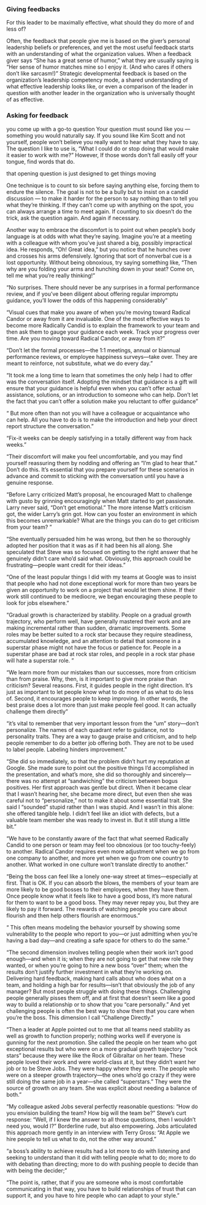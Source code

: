 ### Giving feedbacks

For this leader to be maximally effective, what should they do more of and less of?

Often, the feedback that people give me is based on the giver’s personal leadership beliefs or preferences, and yet the most useful feedback starts with an understanding of what the organization values. When a feedback giver says “She has a great sense of humor,” what they are usually saying is “Her sense of humor matches mine so I enjoy it. (And who cares if others don’t like sarcasm!)” Strategic developmental feedback is based on the organization’s leadership competency mode, a shared understanding of what effective leadership looks like, or even a comparison of the leader in question with another leader in the organization who is universally thought of as effective.



### Asking for feedback

you come up with a go-to question
Your question must sound like you — something you would naturally say. If you sound like Kim Scott and not yourself, people won’t believe you really want to hear what they have to say.  The question I like to use is, “What I could do or stop doing that would make it easier to work with me?” However, If those words don’t fall easily off your tongue, find words that do.

that opening question is just designed to get things moving

One technique is to count to six before saying anything else, forcing them to endure the silence. The goal is not to be a bully but to insist on a candid discussion — to make it harder for the person to say nothing than to tell you what they’re thinking. If they can’t come up with anything on the spot, you can always arrange a time to meet again. If counting to six doesn’t do the trick, ask the question again. And again if necessary. 

Another way to embrace the discomfort is to point out when people’s body language is at odds with what they’re saying. Imagine you’re at a meeting with a colleague with whom you’ve just shared a big, possibly impractical idea. He responds, “Oh! Great idea,” but you notice that he hunches over and crosses his arms defensively. Ignoring that sort of nonverbal cue is a lost opportunity. Without being obnoxious, try saying something like, “Then why are you folding your arms and hunching down in your seat? Come on, tell me what you’re really thinking!”


“No surprises. There should never be any surprises in a formal performance review, and if you’ve been diligent about offering regular impromptu guidance, you’ll lower the odds of this happening considerably”

“Visual cues that make you aware of when you’re moving toward Radical Candor or away from it are invaluable. One of the most effective ways to become more Radically Candid is to explain the framework to your team and then ask them to gauge your guidance each week. Track your progress over time. Are you moving toward Radical Candor, or away from it?”

“Don’t let the formal processes—the 1:1 meetings, annual or biannual performance reviews, or employee happiness surveys—take over. They are meant to reinforce, not substitute, what we do every day.”

“It took me a long time to learn that sometimes the only help I had to offer was the conversation itself. Adopting the mindset that guidance is a gift will ensure that your guidance is helpful even when you can’t offer actual assistance, solutions, or an introduction to someone who can help. Don’t let the fact that you can’t offer a solution make you reluctant to offer guidance”

“ But more often than not you will have a colleague or acquaintance who can help. All you have to do is to make the introduction and help your direct report structure the conversation.”

“Fix-it weeks can be deeply satisfying in a totally different way from hack weeks.”

“Their discomfort will make you feel uncomfortable, and you may find yourself reassuring them by nodding and offering an “I’m glad to hear that.” Don’t do this. It’s essential that you prepare yourself for these scenarios in advance and commit to sticking with the conversation until you have a genuine response.

“Before Larry criticized Matt’s proposal, he encouraged Matt to challenge with gusto by grinning encouragingly when Matt started to get passionate. Larry never said, “Don’t get emotional.” The more intense Matt’s criticism got, the wider Larry’s grin got. How can you foster an environment in which this becomes unremarkable? What are the things you can do to get criticism from your team?
”

“She eventually persuaded him he was wrong, but then he so thoroughly adopted her position that it was as if it had been his all along. She speculated that Steve was so focused on getting to the right answer that he genuinely didn’t care who’d said what. Obviously, this approach could be frustrating—people want credit for their ideas.”

“One of the least popular things I did with my teams at Google was to insist that people who had not done exceptional work for more than two years be given an opportunity to work on a project that would let them shine. If their work still continued to be mediocre, we began encouraging these people to look for jobs elsewhere.”

“Gradual growth is characterized by stability. People on a gradual growth trajectory, who perform well, have generally mastered their work and are making incremental rather than sudden, dramatic improvements. Some roles may be better suited to a rock star because they require steadiness, accumulated knowledge, and an attention to detail that someone in a superstar phase might not have the focus or patience for.
People in a superstar phase are bad at rock star roles, and people in a rock star phase will hate a superstar role. ”

“We learn more from our mistakes than our successes, more from criticism than from praise. Why, then, is it important to give more praise than criticism? Several reasons. First, it guides people in the right direction. It’s just as important to let people know what to do more of as what to do less of. Second, it encourages people to keep improving. In other words, the best praise does a lot more than just make people feel good. It can actually challenge them directly”

“it’s vital to remember that very important lesson from the “um” story—don’t personalize. The names of each quadrant refer to guidance, not to personality traits. They are a way to gauge praise and criticism, and to help people remember to do a better job offering both. They are not to be used to label people. Labeling hinders improvement.”

“She did so immediately, so that the problem didn’t hurt my reputation at Google. She made sure to point out the positive things I’d accomplished in the presentation, and what’s more, she did so thoroughly and sincerely—there was no attempt at “sandwiching” the criticism between bogus positives. Her first approach was gentle but direct. When it became clear that I wasn’t hearing her, she became more direct, but even then she was careful not to “personalize,” not to make it about some essential trait. She said I “sounded” stupid rather than I was stupid. And I wasn’t in this alone: she offered tangible help. I didn’t feel like an idiot with defects, but a valuable team member she was ready to invest in. But it still stung a little bit.”

“We have to be constantly aware of the fact that what seemed Radically Candid to one person or team may feel too obnoxious (or too touchy-feely) to another. Radical Candor requires even more adjustment when we go from one company to another, and more yet when we go from one country to another. What worked in one culture won’t translate directly to another.”

“Being the boss can feel like a lonely one-way street at times—especially at first. That is OK. If you can absorb the blows, the members of your team are more likely to be good bosses to their employees, when they have them. Once people know what it feels like to have a good boss, it’s more natural for them to want to be a good boss. They may never repay you, but they are likely to pay it forward. The rewards of watching people you care about flourish and then help others flourish are enormous.”

“ This often means modeling the behavior yourself by showing some vulnerability to the people who report to you—or just admitting when you’re having a bad day—and creating a safe space for others to do the same.”

“The second dimension involves telling people when their work isn’t good enough—and when it is; when they are not going to get that new role they wanted, or when you’re going to hire a new boss “over” them; when the results don’t justify further investment in what they’re working on. Delivering hard feedback, making hard calls about who does what on a team, and holding a high bar for results—isn’t that obviously the job of any manager? But most people struggle with doing these things. Challenging people generally pisses them off, and at first that doesn’t seem like a good way to build a relationship or to show that you “care personally.” And yet challenging people is often the best way to show them that you care when you’re the boss. This dimension I call “Challenge Directly.”

“Then a leader at Apple pointed out to me that all teams need stability as well as growth to function properly; nothing works well if everyone is gunning for the next promotion. She called the people on her team who got exceptional results but who were on a more gradual growth trajectory “rock stars” because they were like the Rock of Gibraltar on her team. These people loved their work and were world-class at it, but they didn’t want her job or to be Steve Jobs. They were happy where they were. The people who were on a steeper growth trajectory—the ones who’d go crazy if they were still doing the same job in a year—she called “superstars.” They were the source of growth on any team. She was explicit about needing a balance of both.”

“My colleague asked Jobs several perfectly reasonable questions: “How do you envision building the team? How big will the team be?” Steve’s curt response: “Well, if I knew the answer to all those questions, then I wouldn’t need you, would I?” Borderline rude, but also empowering. Jobs articulated this approach more gently in an interview with Terry Gross: “At Apple we hire people to tell us what to do, not the other way around.”

“a boss’s ability to achieve results had a lot more to do with listening and seeking to understand than it did with telling people what to do; more to do with debating than directing; more to do with pushing people to decide than with being the decider;”

“The point is, rather, that if you are someone who is most comfortable communicating in that way, you have to build relationships of trust that can support it, and you have to hire people who can adapt to your style.”
